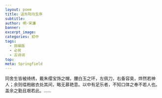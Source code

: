 ```yaml
---
layout: poem
title: 送东阳马生序
subtitle: 
author: 明·宋濂
banner: 
excerpt_image: 
categories: 初中
tags:
  - 部编版
  - 必背
  - 古诗词
top: 
meta: Springfield
---
```




同舍生皆被绮绣，戴朱缨宝饰之帽，腰白玉之环，左佩刀，右备容臭，烨然若神人；余则缊袍敝衣处其间，略无慕艳意。以中有足乐者，不知口体之奉不若人也。盖余之勤且艰若此。……